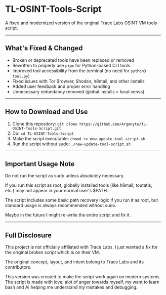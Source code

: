 # TL-OSINT-Tools-Script

A fixed and modernized version of the original Trace Labs OSINT VM tools script.

---

## What's Fixed & Changed

- Broken or deprecated tools have been replaced or removed  
- Rewritten to properly use `pipx` for Python-based CLI tools  
- Improved tool accessibility from the terminal (no need for `python3 tool.py`)  
- Fixed issues with Tor Browser, Shodan, h8mail, and other installs  
- Added user feedback and proper error handling  
- Unnecessary redundancy removed (global installs > local venvs)  

---

## How to Download and Use

1. Clone this repository:  `git clone https://github.com/Argonyte/TL-OSINT-Tools-Script.git`
2. Do:  `cd TL-OSINT-Tools-Script`  
3. Make the script executable: `chmod +x new-update-tool-script.sh`
4. Run the script without sudo: `./new-update-tool-script.sh`

---

## Important Usage Note

Do not run the script as sudo unless absolutely necessary.

If you run this script as root, globally installed tools (like h8mail, toutatis, etc.) may not appear in your normal user's $PATH.

The script includes some basic path recovery logic if you run it as root, but standard usage is always recommended without sudo.

Maybe in the future I might re-write the entire script and fix it.

---

## Full Disclosure

This project is not officially affiliated with Trace Labs.
I just wanted a fix for the original broken script which is on their VM.

The original concept, layout, and intent belong to Trace Labs and its contributors.

This version was created to make the script work again on modern systems.
The script is made with love, alot of anger towards myself, my want to learn bash and AI helping me understand my mistakes and debugging.
